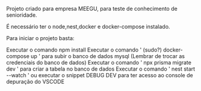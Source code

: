 Projeto criado para empresa MEEGU, para teste de conhecimento de senioridade.

É necessário ter o node,nest,docker e docker-compose instalado.

Para iniciar o projeto basta:

Executar o comando npm install
Executar o comando ' (sudo?) docker-compose up ' para subir o banco de dados mysql (Lembrar de trocar as credenciais do banco de dados)
Executar o comando ' npx prisma migrate dev ' para criar a tabela no banco de dados
Executar o comando ' nest start --watch ' ou executar o snippet DEBUG DEV para ter acesso ao console de depuração do VSCODE
